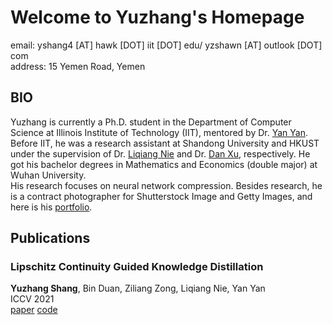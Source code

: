# Welcome to Yuzhang's  Homepage

email: yshang4 [AT] hawk [DOT] iit [DOT] edu/ yzshawn [AT] outlook [DOT] com    
address: 15 Yemen Road, Yemen

## BIO
Yuzhang is currently a Ph.D. student in the Department of Computer Science at Illinois Institute of Technology (IIT), mentored by Dr. [Yan Yan](https://tomyan555.github.io/). Before IIT, he was a research assistant at Shandong University and HKUST under the supervision of Dr. [Liqiang Nie](https://liqiangnie.github.io/index.html) and Dr. [Dan Xu](https://www.danxurgb.net/), respectively. He got his bachelor degrees in Mathematics and Economics (double major) at Wuhan University.    
His research focuses on neural network compression. Besides research, he is a contract photographer for Shutterstock Image and Getty Images, and here is his [portfolio](https://500px.com.cn/shang).

## Publications
### Lipschitz Continuity Guided Knowledge Distillation
**Yuzhang Shang**, Bin Duan, Ziliang Zong, Liqiang Nie, Yan Yan  
ICCV 2021  
[paper](https://github.com/42Shawn/LONDON)  [code](https://github.com/42Shawn/LONDON) 

<!-- You can use the [editor on GitHub](https://github.com/42Shawn/yuzhang-github.io/edit/gh-pages/index.md) to maintain and preview the content for your website in Markdown files.

Whenever you commit to this repository, GitHub Pages will run [Jekyll](https://jekyllrb.com/) to rebuild the pages in your site, from the content in your Markdown files.

### Markdown

Markdown is a lightweight and easy-to-use syntax for styling your writing. It includes conventions for

```markdown
Syntax highlighted code block

# Header 1
## Header 2
### Header 3

- Bulleted
- List

1. Numbered
2. List

**Bold** and _Italic_ and `Code` text

[Link](url) and ![Image](src)
```

For more details see [GitHub Flavored Markdown](https://guides.github.com/features/mastering-markdown/).

### Jekyll Themes

Your Pages site will use the layout and styles from the Jekyll theme you have selected in your [repository settings](https://github.com/42Shawn/yuzhang-github.io/settings/pages). The name of this theme is saved in the Jekyll `_config.yml` configuration file.

### Support or Contact

Having trouble with Pages? Check out our [documentation](https://docs.github.com/categories/github-pages-basics/) or [contact support](https://support.github.com/contact) and we’ll help you sort it out.
 -->
